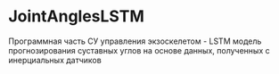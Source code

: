 # JointAnglesLSTM
Программная часть СУ управления экзоскелетом - LSTM модель прогнозирования суставных углов на основе данных, полученных с инерциальных датчиков
